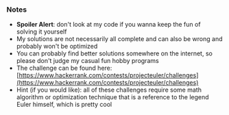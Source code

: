 ### Notes
- __Spoiler Alert__: don't look at my code if you wanna keep the fun of solving it yourself
- My solutions are not necessarily all complete and can also be wrong and probably won't be optimized
- You can probably find better solutions somewhere on the internet, so please don't judge my casual fun hobby programs
- The challenge can be found here: [https://www.hackerrank.com/contests/projecteuler/challenges](https://www.hackerrank.com/contests/projecteuler/challenges)
- Hint (if you would like): all of these challenges require some math algorithm or optimization technique that is a reference to the legend Euler himself, which is pretty cool
